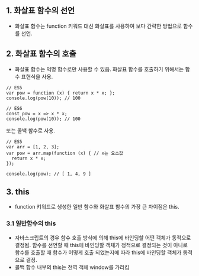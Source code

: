 ## 1. 화살표 함수의 선언
- 화살표 함수는 function 키워드 대신 화살표를 사용하여 보다 간략한 방법으로 함수를 선언.

## 2. 화살표 함수의 호출
- 화살표 함수는 익명 함수로만 사용할 수 있음. 화살표 함수를 호출하기 위해서는 함수 표현식을 사용.

```
// ES5
var pow = function (x) { return x * x; };
console.log(pow(10)); // 100
```
```
// ES6
const pow = x => x * x;
console.log(pow(10)); // 100
```
또는 콜백 함수로 사용.

```
// ES5
var arr = [1, 2, 3];
var pow = arr.map(function (x) { // x는 요소값
  return x * x;
});

console.log(pow); // [ 1, 4, 9 ]
```
## 3. this
- function 키워드로 생성한 일반 함수와 화살표 함수의 가장 큰 차이점은 this.

### 3.1 일반함수의 this
- 자바스크립트의 경우 함수 호출 방식에 의해 this에 바인딩할 어떤 객체가 동적으로 결정됨. 함수를 선언할 때 this에 바인딩할 객체가 정적으로 결정되는 것이 아니로 함수를 호출할 때 함수가 어떻게 호출 되었는지에 따라 this에 바인딩할 객체가 동적으로 결정.
- 콜백 함수 내부의 this는 전역 객체 window를 가리킴
